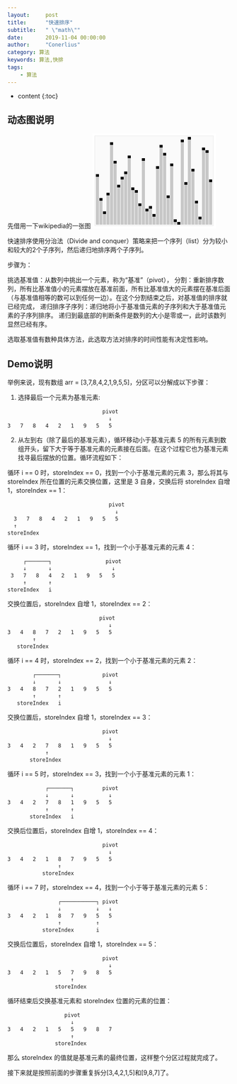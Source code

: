 ```yaml
---
layout:     post
title:      "快速排序"
subtitle:   " \"math\""
date:       2019-11-04 00:00:00
author:     "Conerlius"
category: 算法
keywords: 算法,快排
tags:
    - 算法
---
```

* content
{:toc}

## 动态图说明
先借用一下wikipedia的一张图
![png](/images/Algorithm/Sorting_quicksort_anim.gif)

快速排序使用分治法（Divide and conquer）策略来把一个序列（list）分为较小和较大的2个子序列，然后递归地排序两个子序列。

步骤为：

挑选基准值：从数列中挑出一个元素，称为“基准”（pivot），
分割：重新排序数列，所有比基准值小的元素摆放在基准前面，所有比基准值大的元素摆在基准后面（与基准值相等的数可以到任何一边）。在这个分割结束之后，对基准值的排序就已经完成，
递归排序子序列：递归地将小于基准值元素的子序列和大于基准值元素的子序列排序。
递归到最底部的判断条件是数列的大小是零或一，此时该数列显然已经有序。

选取基准值有数种具体方法，此选取方法对排序的时间性能有决定性影响。

## Demo说明
举例来说，现有数组 arr = [3,7,8,4,2,1,9,5,5]，分区可以分解成以下步骤：

1. 选择最后一个元素为基准元素:
```
                              pivot
                                ↓
3   7   8   4   2   1   9   5   5
```
2. 从左到右（除了最后的基准元素），循环移动小于基准元素 5 的所有元素到数组开头，留下大于等于基准元素的元素接在后面。在这个过程它也为基准元素找寻最后摆放的位置。循环流程如下：

循环 i == 0 时，storeIndex == 0，找到一个小于基准元素的元素 3，那么将其与 storeIndex 所在位置的元素交换位置，这里是 3 自身，交换后将 storeIndex 自增 1，storeIndex == 1：
```
                                pivot
                                  ↓
  3   7   8   4   2   1   9   5   5
  ↑
storeIndex
```
循环 i == 3 时，storeIndex == 1，找到一个小于基准元素的元素 4：
```
     ┌───────┐                 pivot
     ↓       ↓                   ↓
 3   7   8   4   2   1   9   5   5
     ↑       ↑
storeIndex   i
```
交换位置后，storeIndex 自增 1，storeIndex == 2：
```
                             pivot
                                ↓
3   4   8   7   2   1   9   5   5
        ↑           
   storeIndex
```
循环 i == 4 时，storeIndex == 2，找到一个小于基准元素的元素 2：
```
        ┌───────┐             pivot
        ↓       ↓               ↓
3   4   8   7   2   1   9   5   5
        ↑       ↑
   storeIndex   i
```
交换位置后，storeIndex 自增 1，storeIndex == 3：
```
                              pivot
                                ↓
3   4   2   7   8   1   9   5   5
            ↑           
       storeIndex
```
循环 i == 5 时，storeIndex == 3，找到一个小于基准元素的元素 1：
```
            ┌───────┐         pivot
            ↓       ↓           ↓
3   4   2   7   8   1   9   5   5
            ↑       ↑
       storeIndex   i
```
交换后位置后，storeIndex 自增 1，storeIndex == 4：
```
                              pivot
                                ↓
3   4   2   1   8   7   9   5   5
                ↑           
           storeIndex
```
循环 i == 7 时，storeIndex == 4，找到一个小于等于基准元素的元素 5：
```
                ┌───────────┐ pivot
                ↓           ↓   ↓
3   4   2   1   8   7   9   5   5
                ↑           ↑
           storeIndex       i
```
交换后位置后，storeIndex 自增 1，storeIndex == 5：
```
                              pivot
                                ↓
3   4   2   1   5   7   9   8   5
                    ↑           
               storeIndex
```
循环结束后交换基准元素和 storeIndex 位置的元素的位置：
```
                  pivot
                    ↓
3   4   2   1   5   5   9   8   7
                    ↑           
               storeIndex
```
那么 storeIndex 的值就是基准元素的最终位置，这样整个分区过程就完成了。

接下来就是按照前面的步骤重复拆分[3,4,2,1,5]和[9,8,7]了。